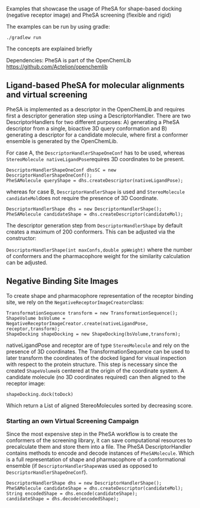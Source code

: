 Examples that showcase the usage of PheSA for shape-based docking (negative receptor image) and PheSA screening (flexible and rigid)

The examples can be run by using gradle:

```
./gradlew run
```

The concepts are explained briefly 

Dependencies: PheSA is part of the OpenChemLib  https://github.com/Actelion/openchemlib

## Ligand-based PheSA for molecular alignments and virtual screening

PheSA is implemented as a descriptor in the OpenChemLib and requires first a descriptor generation step using a DescriptorHandler. 
There are two DescriptorHandlers for two different purposes: A) generating a PheSA descriptor from a single, bioactive 3D query conformation
and B) generating a descriptor for a candidate molecule, where first a conformer ensemble is generated by the OpenChemLib. 

For case A, the ```DescriptorHandlerShapeOneConf``` has to be used, whereas ```StereoMolecule nativeLigandPose```requires 3D coordinates to be present. 

```
DescriptorHandlerShapeOneConf dhsSC = new DescriptorHandlerShapeOneConf();
PheSAMolecule queryShape = dhs.createDescriptor(nativeLigandPose);
```

whereas for case B, ```DescriptorHandlerShape``` is used and ```StereoMolecule candidateMol```does not require the presence of 3D Coordinate.

```
DescriptorHandlerShape dhs = new DescriptorHandlerShape();
PheSAMolecule candidateShape = dhs.createDescriptor(candidateMol);
```

The descriptor generation step from ```DescriptorHandlerShape``` by default creates a maximum of 200 conformers. This can be adjusted via the constructor: 

```DescriptorHandlerShape(int maxConfs,double ppWeight)``` where the number of conformers and the pharmacophore weight for the similarity calculation can be adjusted. 


## Negative Binding Site Images

To create shape and pharmacophore representation of the receptor binding site, we rely on the ```NegativeReceptorImageCreator```class: 

```
TransformationSequence transform = new TransformationSequence();
ShapeVolume bsVolume = NegativeReceptorImageCreator.create(nativeLigandPose, receptor,transform);
ShapeDocking shapeDocking = new ShapeDocking(bsVolume,transform);
```

nativeLigandPose and receptor are of type ```StereoMolecule``` and rely on the presence of 3D coordinates. The TransformationSequence can be used to later transform the coordinates
of the docked ligand for visual inspection with respect to the protein structure. This step is necessary since the created ```ShapeVolume```is centered at the origin of the coordinate
system. 
A candidate molecule (no 3D coordinates required) can then aligned to the receptor image: 

```
shapeDocking.dock(toDock)
```

Which return a List of aligned StereoMolecules sorted by decreasing score. 

### Starting an own Virtual Screening Campaign

Since the most expensive step in the PheSA workflow is to create the conformers of the screening library, it can save computational resources to precalculate them
and store them into a file. The PheSA DescriptorHandler contains methods to encode and decode instances of ```PheSAMolecule```. Which is a full representation of shape and
pharmacophore of a conformational ensemble (if ```DescriptorHandlerShape```was used as opposed to ```DescriptorHandlerShapeOneConf```).

```
DescriptorHandlerShape dhs = new DescriptorHandlerShape();
PheSAMolecule candidateShape = dhs.createDescriptor(candidateMol);
String encodedShape = dhs.encode(candidateShape);
candidateShape = dhs.decode(encodedShape);
```

